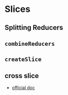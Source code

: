 # Slices

## Splitting Reducers

## `combineReducers`

## `createSlice`

## cross slice

- [official doc](https://redux.js.org/recipes/structuring-reducers/beyond-combinereducers#sharing-data-between-slice-reducers)
